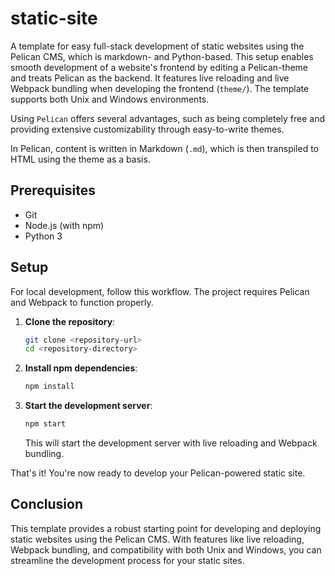 # static-site
A template for easy full-stack development of static websites using the Pelican CMS, which is markdown- and Python-based. This setup enables smooth development of a website's frontend by editing a Pelican-theme and treats Pelican as the backend. It features live reloading and live Webpack bundling when developing the frontend (`theme/`). The template supports both Unix and Windows environments.

Using `Pelican` offers several advantages, such as being completely free and providing extensive customizability through easy-to-write themes.

In Pelican, content is written in Markdown (`.md`), which is then transpiled to HTML using the theme as a basis.

## Prerequisites
- Git
- Node.js (with npm)
- Python 3

## Setup
For local development, follow this workflow. The project requires Pelican and Webpack to function properly.

1. **Clone the repository**:
    ```bash
    git clone <repository-url>
    cd <repository-directory>
    ```

2. **Install npm dependencies**:
    ```bash
    npm install
    ```

3. **Start the development server**:
    ```bash
    npm start
    ```

    This will start the development server with live reloading and Webpack bundling.

That's it! You're now ready to develop your Pelican-powered static site.

## Conclusion
This template provides a robust starting point for developing and deploying static websites using the Pelican CMS. With features like live reloading, Webpack bundling, and compatibility with both Unix and Windows, you can streamline the development process for your static sites.

